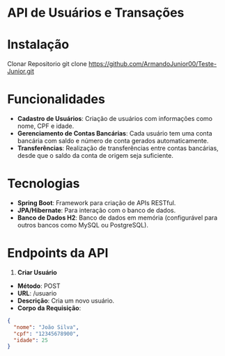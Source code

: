 # API de Usuários e Transações

# Instalação
Clonar Repositorio
git clone https://github.com/ArmandoJunior00/Teste-Junior.git

# Funcionalidades 
* **Cadastro de Usuários**: Criação de usuários com informações como nome, CPF e idade.
* **Gerenciamento de Contas Bancárias**: Cada usuário tem uma conta bancária com saldo e número de conta gerados automaticamente.
* **Transferências**: Realização de transferências entre contas bancárias, desde que o saldo da conta de origem seja suficiente.

# Tecnologias
* **Spring Boot**: Framework para criação de APIs RESTful.
* **JPA/Hibernate**: Para interação com o banco de dados.
* **Banco de Dados H2**: Banco de dados em memória (configurável para outros bancos como MySQL ou PostgreSQL).

# Endpoints da API
1. **Criar Usuário**
* **Método**: POST
* **URL**: /usuario
* **Descrição**: Cria um novo usuário.
* **Corpo da Requisição**:
```json
{
  "nome": "João Silva",
  "cpf": "12345678900",
  "idade": 25
}



